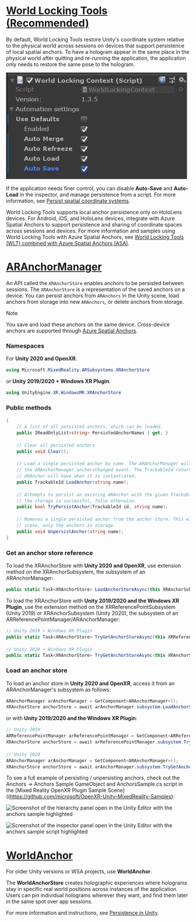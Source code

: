# [World Locking Tools (Recommended)](#tab/wlt)

By default, World Locking Tools restore Unity's coordinate system relative to the physical world across sessions on devices that support persistence of local spatial anchors. To have a hologram appear in the same place in the physical world after quitting and re-running the application, the application only needs to restore the same pose to the hologram.

![World locking context component in Unity inspector](../../images/world-locking-tools-img-02.png)

If the application needs finer control, you can disable **Auto-Save** and **Auto-Load** in the inspector, and manage persistence from a script. For more information, see [Persist spatial coordinate systems](/mixed-reality/world-locking-tools/documentation/concepts/advanced/persistence).

World Locking Tools supports local anchor persistence only on HoloLens devices. For Android, iOS, and HoloLens devices, integrate with Azure Spatial Anchors to support persistence and sharing of coordinate spaces across sessions and devices. For more information and samples using World Locking Tools with Azure Spatial Anchors, see [World Locking Tools (WLT) combined with Azure Spatial Anchors (ASA)](/mixed-reality/world-locking-tools/documentation/howtos/wlt_asa).

# [ARAnchorManager](#tab/anchorstore)

An API called the `XRAnchorStore` enables anchors to be persisted between sessions. The `XRAnchorStore` is a representation of the saved anchors on a device. You can persist anchors from `ARAnchors` in the Unity scene, load anchors from storage into new `ARAnchors`, or delete anchors from storage.

> [!NOTE]
> You save and load these anchors on the same device. Cross-device anchors are supported through [Azure Spatial Anchors](../../shared-experiences-in-unity.md#azure-spatial-anchors).

### Namespaces

For **Unity 2020 and OpenXR**:

```cs
using Microsoft.MixedReality.ARSubsystems.XRAnchorStore
```

or **Unity 2019/2020 + Windows XR Plugin**:

```cs
using UnityEngine.XR.WindowsMR.XRAnchorStore
```

### Public methods

```cs
{
    // A list of all persisted anchors, which can be loaded.
    public IReadOnlyList<string> PersistedAnchorNames { get; }

    // Clear all persisted anchors
    public void Clear();

    // Load a single persisted anchor by name. The ARAnchorManager will create this new anchor and report it in
    // the ARAnchorManager.anchorsChanged event. The TrackableId returned here is the same TrackableId the
    // ARAnchor will have when it is instantiated.
    public TrackableId LoadAnchor(string name);

    // Attempts to persist an existing ARAnchor with the given TrackableId to the local store. Returns true if
    // the storage is successful, false otherwise.
    public bool TryPersistAnchor(TrackableId id, string name);

    // Removes a single persisted anchor from the anchor store. This will not affect any ARAnchors in the Unity
    // scene, only the anchors in storage.
    public void UnpersistAnchor(string name);
}
```

### Get an anchor store reference

To load the XRAnchorStore with **Unity 2020 and OpenXR**, use extension method on the XRAnchorSubsystem, the subsystem of an ARAnchorManager:

``` cs
public static Task<XRAnchorStore> LoadAnchorStoreAsync(this XRAnchorSubsystem anchorSubsystem)
```

To load the XRAnchorStore with **Unity 2019/2020 and the Windows XR Plugin**, use the extension method on the XRReferencePointSubsystem (Unity 2019) or XRAnchorSubsystem (Unity 2020), the subsystem of an ARReferencePointManager/ARAnchorManager:

```cs
// Unity 2019 + Windows XR Plugin
public static Task<XRAnchorStore> TryGetAnchorStoreAsync(this XRReferencePointSubsystem anchorSubsystem);

// Unity 2020 + Windows XR Plugin
public static Task<XRAnchorStore> TryGetAnchorStoreAsync(this XRAnchorSubsystem anchorSubsystem);
```

### Load an anchor store

To load an anchor store in **Unity 2020 and OpenXR**, access it from an ARAnchorManager's subsystem as follows:

``` cs
ARAnchorManager arAnchorManager = GetComponent<ARAnchorManager>();
XRAnchorStore anchorStore = await arAnchorManager.subsystem.LoadAnchorStoreAsync();
```

or with **Unity 2019/2020 and the Windows XR Plugin**:

``` cs
// Unity 2019
ARReferencePointManager arReferencePointManager = GetComponent<ARReferencePointManager>();
XRAnchorStore anchorStore = await arReferencePointManager.subsystem.TryGetAnchorStoreAsync();

// Unity 2020
ARAnchorManager arAnchorManager = GetComponent<ARAnchorManager>();
XRAnchorStore anchorStore = await arAnchorManager.subsystem.TryGetAnchorStoreAsync();
```

To see a full example of persisting / unpersisting anchors, check out the Anchors -> Anchors Sample GameObject and AnchorsSample.cs script in the [Mixed Reality OpenXR Plugin Sample Scene]((https://github.com/microsoft/OpenXR-Unity-MixedReality-Samples):

![Screenshot of the hierarchy panel open in the Unity Editor with the anchors sample highlighted](../../images/openxr-features-img-04.png)

![Screenshot of the inspector panel open in the Unity Editor with the anchors sample script highlighted](../../images/openxr-features-img-05.png)

# [WorldAnchor](#tab/worldanchor)

For older Unity versions or WSA projects, use **WorldAnchor**.

The **WorldAnchorStore** creates holographic experiences where holograms stay in specific real world positions across instances of the application. Users can pin individual holograms wherever they want, and find them later in the same spot over app sessions.

For more information and instructions, see [Persistence in Unity](../persistence-in-unity.md).
